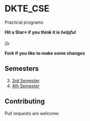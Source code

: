 # DKTE_CSE

Practical programs

**Hit a Star⭐ if you think it is _helpful_**

_Or_

**Fork if you like to make some changes**

## Semesters

3. [3rd Semester](DSY_3rd_Semester)
4. [4th Semester](4th_Semester)

## Contributing

Pull requests are welcome.
